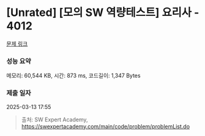 # [Unrated] [모의 SW 역량테스트] 요리사 - 4012 

[문제 링크](https://swexpertacademy.com/main/code/problem/problemDetail.do?contestProbId=AWIeUtVakTMDFAVH) 

### 성능 요약

메모리: 60,544 KB, 시간: 873 ms, 코드길이: 1,347 Bytes

### 제출 일자

2025-03-13 17:55



> 출처: SW Expert Academy, https://swexpertacademy.com/main/code/problem/problemList.do
